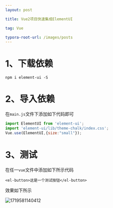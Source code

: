 ```yaml
---
layout: post

title: Vue2项目快速集成ElementUI

tag: Vue

typora-root-url: /images/posts
---
```


# 1、下载依赖

```shell
npm i element-ui -S
```

# 2、导入依赖

在`main.js`文件下添加如下代码即可

```javascript
import ElementUI from 'element-ui';
import 'element-ui/lib/theme-chalk/index.css';
Vue.use(ElementUI,{size:"small"});
```

# 3、测试

在任一`vue`文件中添加如下所示代码

```vue
<el-button>这是一个测试按钮</el-button>
```

效果如下所示

![1719581140412](/Vue/Quickly_integrate_ElementUI_into_a_Vue2_project/1719581140412.jpg)